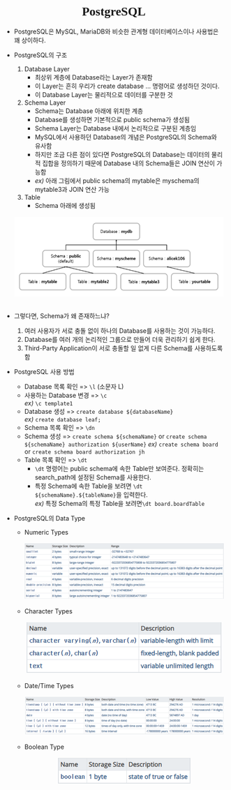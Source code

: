 <p><h1 align="center" style="font-family: Georgia, 'Times New Roman', serif">PostgreSQL</h1></p>

* PostgreSQL은 MySQL, MariaDB와 비슷한 관계형 데이터베이스이나 사용법은 꽤 상이하다.
* PostgreSQL의 구조  
    1. Database Layer
       * 최상위 계층에 Database라는 Layer가 존재함
       * 이 Layer는 흔히 우리가 create database ... 명령어로 생성하던 것이다.
       * 이 Database Layer는 물리적으로 데이터를 구분한 것
    2. Schema Layer
       * Schema는 Database 아래에 위치한 계층
       * Database를 생성하면 기본적으로 public schema가 생성됨
       * Schema Layer는 Database 내에서 논리적으로 구분된 계층임
       * MySQL에서 사용하던 Database의 개념은 PostgreSQL의 Schema와 유사함
       * 하지만 조금 다른 점이 있다면 PostgreSQL의 Database는 데이터의 물리적 집합을 정의하기 때문에 Database 내의 Schema들은 JOIN 연산이 가능함
       * *ex)* 아래 그림에서 public schema의 mytable은 myschema의 mytable3과 JOIN 연산 가능
    3. Table
       * Schema 아래에 생성됨  
    <br>
    <center><img src="./images/postgresql/postgresql_structure.PNG"></center>  
    <br>

* 그렇다면, Schema가 왜 존재하느냐?
    1. 여러 사용자가 서로 충돌 없이 하나의 Database를 사용하는 것이 가능하다.
    2. Database를 여러 개의 논리적인 그룹으로 만들어 더욱 관리하기 쉽게 한다.
    3. Third-Party Application이 서로 충돌할 일 없게 다른 Schema를 사용하도록 함

* PostgreSQL 사용 방법
    * Database 목록 확인 => `\l` (소문자 L)
    * 사용하는 Database 변경 => `\c`  
        *ex)* `\c template1`
    * Database 생성 => `create database ${databaseName}`  
        *ex)* `create database leaf;`
    * Schema 목록 확인 => `\dn`
    * Schema 생성 => `create schema ${schemaName}` or `create schema ${schemaName} authorization ${userName}`
        *ex)* `create schema board` or `create schema board authorization jh`
    * Table 목록 확인 => `\dt`
        * `\dt` 명령어는 public schema에 속한 Table만 보여준다. 정확히는 search_path에 설정된 Schema를 사용한다.
        * 특정 Schema에 속한 Table을 보려면 `\dt ${schemaName}.${tableName}`을 입력한다.  
            *ex)* 특정 Schema의 특정 Table을 보려면`\dt board.boardTable`

* PostgreSQL의 Data Type
    * Numeric Types  
        <br>
        <center><img src="./images/postgresql/numeric_types.PNG"></center>  
        <br>
    * Character Types  
        <br>
        <center><img src="./images/postgresql/character_types.PNG"></center>  
        <br>
    * Date/Time Types  
        <br>
        <center><img src="./images/postgresql/date&time_types.PNG"></center>  
        <br>
    * Boolean Type  
        <br>
        <center><img src="./images/postgresql/boolean_type.PNG"></center>  
        <br>